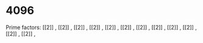 # 4096

Prime factors: [[2]] , [[2]] , [[2]] , [[2]] , [[2]] , [[2]] , [[2]] , [[2]] , [[2]] , [[2]] , [[2]] , [[2]] , 